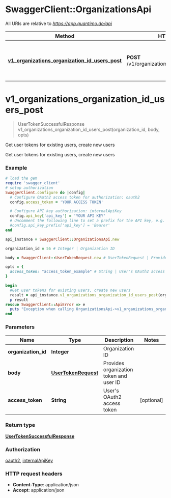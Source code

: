 # SwaggerClient::OrganizationsApi

All URIs are relative to *https://app.quantimo.do/api*

Method | HTTP request | Description
------------- | ------------- | -------------
[**v1_organizations_organization_id_users_post**](OrganizationsApi.md#v1_organizations_organization_id_users_post) | **POST** /v1/organizations/{organizationId}/users | Get user tokens for existing users, create new users


# **v1_organizations_organization_id_users_post**
> UserTokenSuccessfulResponse v1_organizations_organization_id_users_post(organization_id, body, opts)

Get user tokens for existing users, create new users

Get user tokens for existing users, create new users

### Example
```ruby
# load the gem
require 'swagger_client'
# setup authorization
SwaggerClient.configure do |config|
  # Configure OAuth2 access token for authorization: oauth2
  config.access_token = 'YOUR ACCESS TOKEN'

  # Configure API key authorization: internalApiKey
  config.api_key['api_key'] = 'YOUR API KEY'
  # Uncomment the following line to set a prefix for the API key, e.g. 'Bearer' (defaults to nil)
  #config.api_key_prefix['api_key'] = 'Bearer'
end

api_instance = SwaggerClient::OrganizationsApi.new

organization_id = 56 # Integer | Organization ID

body = SwaggerClient::UserTokenRequest.new # UserTokenRequest | Provides organization token and user ID

opts = { 
  access_token: "access_token_example" # String | User's OAuth2 access token
}

begin
  #Get user tokens for existing users, create new users
  result = api_instance.v1_organizations_organization_id_users_post(organization_id, body, opts)
  p result
rescue SwaggerClient::ApiError => e
  puts "Exception when calling OrganizationsApi->v1_organizations_organization_id_users_post: #{e}"
end
```

### Parameters

Name | Type | Description  | Notes
------------- | ------------- | ------------- | -------------
 **organization_id** | **Integer**| Organization ID | 
 **body** | [**UserTokenRequest**](UserTokenRequest.md)| Provides organization token and user ID | 
 **access_token** | **String**| User&#39;s OAuth2 access token | [optional] 

### Return type

[**UserTokenSuccessfulResponse**](UserTokenSuccessfulResponse.md)

### Authorization

[oauth2](../README.md#oauth2), [internalApiKey](../README.md#internalApiKey)

### HTTP request headers

 - **Content-Type**: application/json
 - **Accept**: application/json



